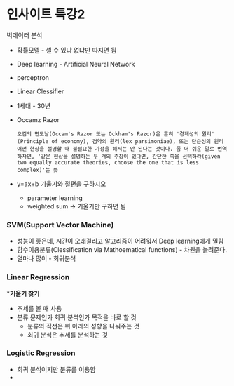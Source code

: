 # 인사이트 특강2

빅데이터 분석

- 확률모델 - 셀 수 있냐 없냐만 따지면 됨

- Deep learning - Artificial Neural Network

- perceptron 

- Linear Clessifier

- 1세대 - 30년

- Occamz Razor

  ```
  오컴의 면도날(Occam's Razor 또는 Ockham's Razor)은 흔히 '경제성의 원리' (Principle of economy), 검약의 원리(lex parsimoniae), 또는 단순성의 원리
  어떤 현상을 설명할 때 불필요한 가정을 해서는 안 된다는 것이다. 좀 더 쉬운 말로 번역하자면, '같은 현상을 설명하는 두 개의 주장이 있다면, 간단한 쪽을 선택하라(given two equally accurate theories, choose the one that is less complex)'는 뜻
  ```

  

- y=ax+b 기울기와 절편을 구하시오
  - parameter learning
  - weighted sum -> 기울기만 구하면 됨

### SVM(Support Vector Machine)

- 성능이 좋은데, 시간이 오래걸리고 알고리즘이 어려워서 Deep learning에게 밀림
- 함수이용분류(Clessification via Mathoematical functions) - 차원을 늘려준다.
- 얼마나 많이 - 회귀분석



### Linear Regression

***기울기 찾기**

- 추세를 볼 때 사용
- 분류 문제인가 회귀 분석인가 목적을 바로 할 것
  - 분류의 직선은 위 아래의 성향을 나눠주는 것
  - 회귀 분석은 추세를 분석하는 것



### Logistic Regression

- 회귀 분석이지만 분류를 이용함
- 